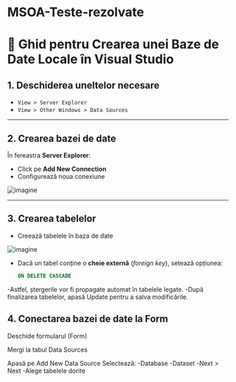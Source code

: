 # MSOA-Teste-rezolvate

# 📘 Ghid pentru Crearea unei Baze de Date Locale în Visual Studio

## 1. Deschiderea uneltelor necesare
- `View > Server Explorer`
- `View > Other Windows > Data Sources`

---

## 2. Crearea bazei de date
În fereastra **Server Explorer**:
- Click pe **Add New Connection**
- Configurează noua conexiune

![imagine](link_catre_imagine_1) <!-- înlocuiește cu URL sau path către imagine -->

---

## 3. Crearea tabelelor
- Creează tabelele în baza de date

![imagine](link_catre_imagine_2)

- Dacă un tabel conține o **cheie externă** (*foreign key*), setează opțiunea:
  ```sql
  ON DELETE CASCADE
  ```
-Astfel, ștergerile vor fi propagate automat în tabelele legate.
-După finalizarea tabelelor, apasă Update pentru a salva modificările.

## 4. Conectarea bazei de date la Form
Deschide formularul (Form)

Mergi la tabul Data Sources

Apasă pe Add New Data Source
Selectează:
-Database
-Dataset
-Next > Next
-Alege tabelele dorite
